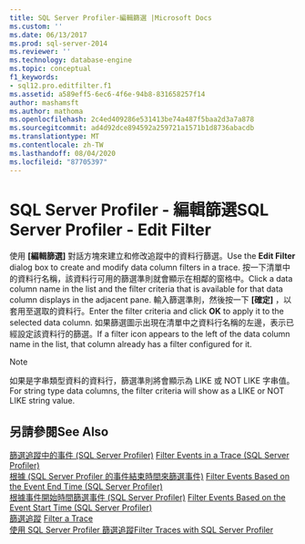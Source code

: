 ```yaml
---
title: SQL Server Profiler-編輯篩選 |Microsoft Docs
ms.custom: ''
ms.date: 06/13/2017
ms.prod: sql-server-2014
ms.reviewer: ''
ms.technology: database-engine
ms.topic: conceptual
f1_keywords:
- sql12.pro.editfilter.f1
ms.assetid: a589eff5-6ec6-4f6e-94b8-831658257f14
author: mashamsft
ms.author: mathoma
ms.openlocfilehash: 2c4ed409286e531413be74a487f5baa2d3a7a878
ms.sourcegitcommit: ad4d92dce894592a259721a1571b1d8736abacdb
ms.translationtype: MT
ms.contentlocale: zh-TW
ms.lasthandoff: 08/04/2020
ms.locfileid: "87705397"
---
```

# <a name="sql-server-profiler---edit-filter"></a><span data-ttu-id="900a0-102">SQL Server Profiler - 編輯篩選</span><span class="sxs-lookup"><span data-stu-id="900a0-102">SQL Server Profiler - Edit Filter</span></span>
  <span data-ttu-id="900a0-103">使用 **[編輯篩選]** 對話方塊來建立和修改追蹤中的資料行篩選。</span><span class="sxs-lookup"><span data-stu-id="900a0-103">Use the **Edit Filter** dialog box to create and modify data column filters in a trace.</span></span> <span data-ttu-id="900a0-104">按一下清單中的資料行名稱，該資料行可用的篩選準則就會顯示在相鄰的窗格中。</span><span class="sxs-lookup"><span data-stu-id="900a0-104">Click a data column name in the list and the filter criteria that is available for that data column displays in the adjacent pane.</span></span> <span data-ttu-id="900a0-105">輸入篩選準則，然後按一下 **[確定]** ，以套用至選取的資料行。</span><span class="sxs-lookup"><span data-stu-id="900a0-105">Enter the filter criteria and click **OK** to apply it to the selected data column.</span></span> <span data-ttu-id="900a0-106">如果篩選圖示出現在清單中之資料行名稱的左邊，表示已經設定該資料行的篩選。</span><span class="sxs-lookup"><span data-stu-id="900a0-106">If a filter icon appears to the left of the data column name in the list, that column already has a filter configured for it.</span></span>  
  
> [!NOTE]  
>  <span data-ttu-id="900a0-107">如果是字串類型資料的資料行，篩選準則將會顯示為 LIKE 或 NOT LIKE 字串值。</span><span class="sxs-lookup"><span data-stu-id="900a0-107">For string type data columns, the filter criteria will show as a LIKE or NOT LIKE string value.</span></span>  
  
## <a name="see-also"></a><span data-ttu-id="900a0-108">另請參閱</span><span class="sxs-lookup"><span data-stu-id="900a0-108">See Also</span></span>  
 <span data-ttu-id="900a0-109">[篩選追蹤中的事件 &#40;SQL Server Profiler&#41;](../tools/sql-server-profiler/filter-events-in-a-trace-sql-server-profiler.md) </span><span class="sxs-lookup"><span data-stu-id="900a0-109">[Filter Events in a Trace &#40;SQL Server Profiler&#41;](../tools/sql-server-profiler/filter-events-in-a-trace-sql-server-profiler.md) </span></span>  
 <span data-ttu-id="900a0-110">[根據 &#40;SQL Server Profiler 的事件結束時間來篩選事件&#41;](../tools/sql-server-profiler/filter-events-based-on-the-event-end-time-sql-server-profiler.md) </span><span class="sxs-lookup"><span data-stu-id="900a0-110">[Filter Events Based on the Event End Time &#40;SQL Server Profiler&#41;](../tools/sql-server-profiler/filter-events-based-on-the-event-end-time-sql-server-profiler.md) </span></span>  
 <span data-ttu-id="900a0-111">[根據事件開始時間篩選事件 &#40;SQL Server Profiler&#41;](../tools/sql-server-profiler/filter-events-based-on-the-event-start-time-sql-server-profiler.md) </span><span class="sxs-lookup"><span data-stu-id="900a0-111">[Filter Events Based on the Event Start Time &#40;SQL Server Profiler&#41;](../tools/sql-server-profiler/filter-events-based-on-the-event-start-time-sql-server-profiler.md) </span></span>  
 <span data-ttu-id="900a0-112">[篩選追蹤](../relational-databases/sql-trace/filter-a-trace.md) </span><span class="sxs-lookup"><span data-stu-id="900a0-112">[Filter a Trace](../relational-databases/sql-trace/filter-a-trace.md) </span></span>  
 [<span data-ttu-id="900a0-113">使用 SQL Server Profiler 篩選追蹤</span><span class="sxs-lookup"><span data-stu-id="900a0-113">Filter Traces with SQL Server Profiler</span></span>](../tools/sql-server-profiler/filter-traces-with-sql-server-profiler.md)  
  
  

